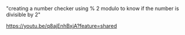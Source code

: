 "creating a number checker using % 2 modulo to know if the number is divisible by 2"



https://youtu.be/q8ajEnhBxjA?feature=shared
